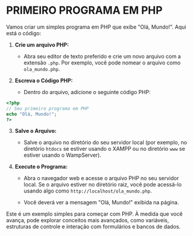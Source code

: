 # PRIMEIRO PROGRAMA EM PHP
Vamos criar um simples programa em PHP que exibe "Olá, Mundo!". Aqui está o código:

1. **Crie um arquivo PHP:**
   - Abra seu editor de texto preferido e crie um novo arquivo com a extensão `.php`. Por exemplo, você pode nomear o arquivo como `ola_mundo.php`.

2. **Escreva o Código PHP:**
   - Dentro do arquivo, adicione o seguinte código PHP:

```php
<?php
// Seu primeiro programa em PHP
echo "Olá, Mundo!";
?>
```

3. **Salve o Arquivo:**
   - Salve o arquivo no diretório do seu servidor local (por exemplo, no diretório `htdocs` se estiver usando o XAMPP ou no diretório `www` se estiver usando o WampServer).

4. **Execute o Programa:**
   - Abra o navegador web e acesse o arquivo PHP no seu servidor local. Se o arquivo estiver no diretório raiz, você pode acessá-lo usando algo como `http://localhost/ola_mundo.php`.

   - Você deverá ver a mensagem "Olá, Mundo!" exibida na página.

Este é um exemplo simples para começar com PHP. À medida que você avança, pode explorar conceitos mais avançados, como variáveis, estruturas de controle e interação com formulários e bancos de dados.